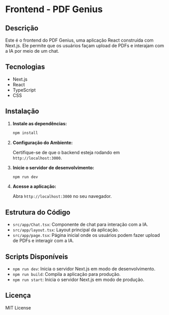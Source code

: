 # Frontend - PDF Genius

## Descrição

Este é o frontend do PDF Genius, uma aplicação React construída com Next.js. Ele permite que os usuários façam upload de PDFs e interajam com a IA por meio de um chat.

## Tecnologias

- Next.js
- React
- TypeScript
- CSS

## Instalação

1. **Instale as dependências:**

   ```bash
   npm install
   ```

2. **Configuração do Ambiente:**

   Certifique-se de que o backend esteja rodando em `http://localhost:3000`.

3. **Inicie o servidor de desenvolvimento:**

   ```bash
   npm run dev
   ```

4. **Acesse a aplicação:**

   Abra `http://localhost:3000` no seu navegador.

## Estrutura do Código

- `src/app/Chat.tsx`: Componente de chat para interação com a IA.
- `src/app/layout.tsx`: Layout principal da aplicação.
- `src/app/page.tsx`: Página inicial onde os usuários podem fazer upload de PDFs e interagir com a IA.

## Scripts Disponíveis

- `npm run dev`: Inicia o servidor Next.js em modo de desenvolvimento.
- `npm run build`: Compila a aplicação para produção.
- `npm run start`: Inicia o servidor Next.js em modo de produção.

## Licença

MIT License
